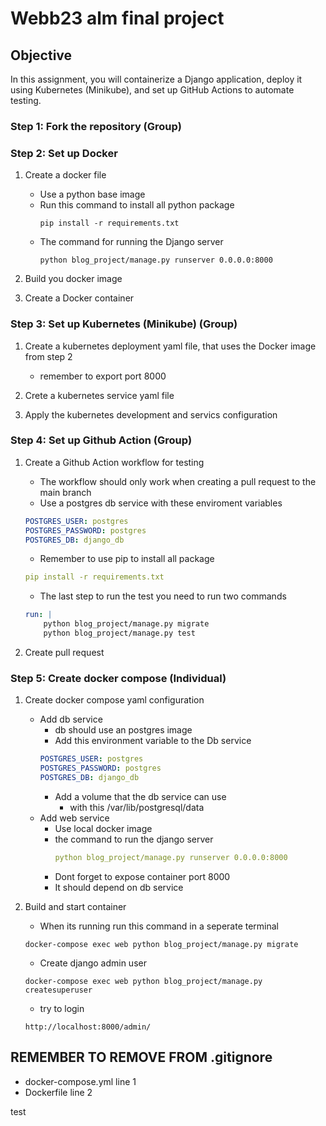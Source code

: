 # Webb23 alm final project

## Objective
In this assignment, you will containerize a Django application, deploy it using Kubernetes (Minikube), and set up GitHub Actions to automate testing. 

### Step 1: Fork the repository (Group)

### Step 2: Set up Docker
1. Create a docker file
    - Use a python base image
    - Run this command to install all python package 
        ```shell
        pip install -r requirements.txt 
        ```
    - The command for running the Django server
        ```shell
        python blog_project/manage.py runserver 0.0.0.0:8000
        ```
2. Build you docker image

3. Create a Docker container 

### Step 3: Set up Kubernetes (Minikube) (Group)
1. Create a kubernetes deployment yaml file, that uses the Docker image from step 2
    - remember to export port 8000

2. Crete a kubernetes service yaml file

3. Apply the kubernetes development and servics configuration


### Step 4: Set up Github Action (Group)
1. Create a Github Action workflow for testing
    - The workflow should only work when creating a pull request to the main branch
    - Use a postgres db service with these enviroment variables
    ```yaml
    POSTGRES_USER: postgres
    POSTGRES_PASSWORD: postgres
    POSTGRES_DB: django_db
    ```
    - Remember to use pip to install all package
    ```yaml
    pip install -r requirements.txt 
    ```
    - The last step to run the test you need to run two commands
    ```yaml
    run: |
        python blog_project/manage.py migrate
        python blog_project/manage.py test
    ```

2. Create pull request


### Step 5: Create docker compose (Individual)
1. Create docker compose yaml configuration
    - Add db service
        - db should use an postgres image
        - Add this environment variable to the Db service
        ```yaml
        POSTGRES_USER: postgres
        POSTGRES_PASSWORD: postgres
        POSTGRES_DB: django_db
        ```
        - Add a volume that the db service can use
            - with this /var/lib/postgresql/data
    -  Add web service
        - Use local docker image
        - the command to run the django server
            ```yaml
            python blog_project/manage.py runserver 0.0.0.0:8000
            ```
        - Dont forget to expose container port 8000
        - It should depend on db service
        
2. Build and start container
    - When its running run this command in a seperate terminal
    ```shell
    docker-compose exec web python blog_project/manage.py migrate
    ```
    - Create django admin user
    ```shell
    docker-compose exec web python blog_project/manage.py createsuperuser
    ```
    - try to login
    ```shell
    http://localhost:8000/admin/
    ```
## **REMEMBER TO REMOVE FROM .gitignore**
 - docker-compose.yml line 1
 - Dockerfile line 2


test
